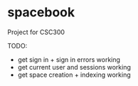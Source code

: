 spacebook
=========

Project for CSC300

TODO:
* get sign in + sign in errors working
* get current user and sessions working
* get space creation + indexing working

